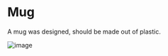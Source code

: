 # Mug

A mug was designed, should be made out of plastic.

![image](https://user-images.githubusercontent.com/76433448/193482845-b9cc1a6a-8526-4c17-b43a-bb05d29f97d0.png)
